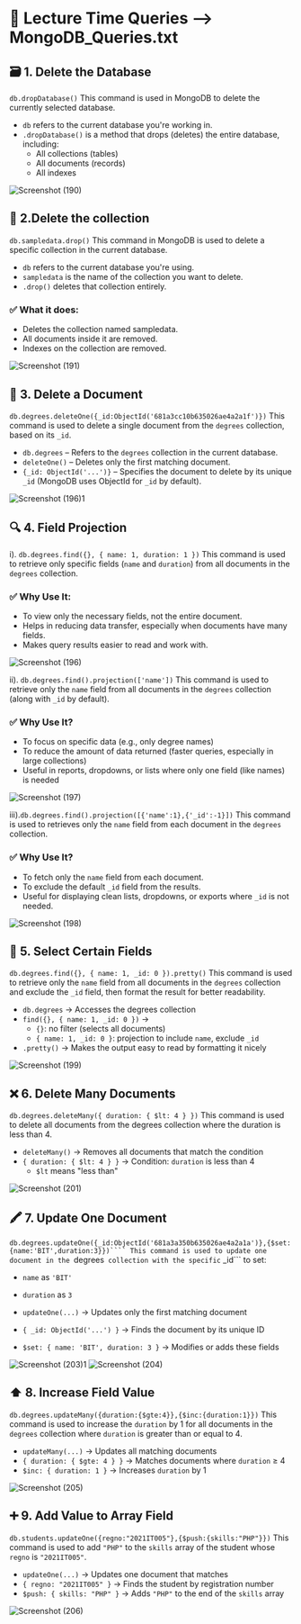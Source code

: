 # 📖 Lecture Time Queries --> MongoDB_Queries.txt
## 🗃️ 1. Delete the Database
```db.dropDatabase()``` This command is used in MongoDB to delete the currently selected database.

- ```db``` refers to the current database you're working in.
- ```.dropDatabase()``` is a method that drops (deletes) the entire database, including:
  - All collections (tables)
  - All documents (records)
  - All indexes
    
![Screenshot (190)](https://github.com/user-attachments/assets/658115f5-8cf1-45d3-b934-b4ab7c78ffdf)

## 📁 2.Delete the collection
```db.sampledata.drop()``` This command in MongoDB is used to delete a specific collection in the current database.

- ```db```  refers to the current database you're using.
- ```sampledata``` is the name of the collection you want to delete.
- ```.drop()``` deletes that collection entirely.

### ✅ What it does:
- Deletes the collection named sampledata.
- All documents inside it are removed.
- Indexes on the collection are removed.
  
![Screenshot (191)](https://github.com/user-attachments/assets/f49837c8-e760-45d7-833d-8dc436a625d4)

## 📝 3. Delete a Document
```db.degrees.deleteOne({_id:ObjectId('681a3cc10b635026ae4a2a1f')})``` This command is used to delete a single document from the ```degrees``` collection, based on its ```_id```.

- ```db.degrees``` – Refers to the ```degrees``` collection in the current database.
- ```deleteOne()``` – Deletes only the first matching document.
- ```{_id: ObjectId('...')}``` – Specifies the document to delete by its unique ```_id``` (MongoDB uses ObjectId for ```_id``` by default).

![Screenshot (196)1](https://github.com/user-attachments/assets/a97f63fe-937c-4a41-8cfd-1c54d197433f)

## 🔍 4. Field Projection
i). ```db.degrees.find({}, { name: 1, duration: 1 })``` This command is used to retrieve only specific fields (```name``` and ```duration```) from all documents in the ```degrees``` collection. 

### ✅ Why Use It:
- To view only the necessary fields, not the entire document.
- Helps in reducing data transfer, especially when documents have many fields.
- Makes query results easier to read and work with.

![Screenshot (196)](https://github.com/user-attachments/assets/2dd5ed06-7b7b-447d-bb60-3dc80a37e47a)

ii). ```db.degrees.find().projection(['name'])``` This command is used to retrieve only the ```name``` field from all documents in the ```degrees``` collection (along with ```_id``` by default).

### ✅ Why Use It?
- To focus on specific data (e.g., only degree names)
- To reduce the amount of data returned (faster queries, especially in large collections)
- Useful in reports, dropdowns, or lists where only one field (like names) is needed

![Screenshot (197)](https://github.com/user-attachments/assets/fc094f2b-9bcc-45a9-832c-bde712a2e4e6)

iii).```db.degrees.find().projection([{'name':1},{'_id':-1}])``` This command is used to retrieves only the ```name``` field from each document in the ```degrees``` collection.

### ✅ Why Use It?
- To fetch only the ```name``` field from each document.
- To exclude the default ```_id``` field from the results.
- Useful for displaying clean lists, dropdowns, or exports where ```_id``` is not needed.

![Screenshot (198)](https://github.com/user-attachments/assets/c996a9e7-eee3-47d0-aadd-11e7b4b79d2d)

## 🎯 5. Select Certain Fields
```db.degrees.find({}, { name: 1, _id: 0 }).pretty()``` This command is used to retrieve only the ```name``` field from all documents in the ```degrees``` collection and exclude the ```_id``` field, then format the result for better readability.

- ```db.degrees``` → Accesses the degrees collection
- ```find({}, { name: 1, _id: 0 })``` →
  - ```{}```: no filter (selects all documents)
  - ```{ name: 1, _id: 0 }```: projection to include ```name```, exclude ```_id```
- ```.pretty()``` → Makes the output easy to read by formatting it nicely

![Screenshot (199)](https://github.com/user-attachments/assets/da81bda8-161e-4ea1-9ea3-77d6e4f192e3)

## ❌ 6. Delete Many Documents
```db.degrees.deleteMany({ duration: { $lt: 4 } })``` This command is used to delete all documents from the degrees collection where the duration is less than 4.

- ```deleteMany()``` → Removes all documents that match the condition
- ```{ duration: { $lt: 4 } }``` → Condition: ```duration``` is less than 4
  - ```$lt``` means "less than"

![Screenshot (201)](https://github.com/user-attachments/assets/7daf7080-d3ed-43d1-bb15-f9ea8de636d4)

## 🖍️ 7. Update One Document
```db.degrees.updateOne({_id:ObjectId('681a3a350b635026ae4a2a1a')},{$set:{name:'BIT',duration:3}})```` This command is used to update one document in the ```degrees``` collection with the specific``` _id``` to set:
  - ```name``` as ```'BIT'```
  - ```duration``` as ```3```

- ```updateOne(...)``` → Updates only the first matching document
- ```{ _id: ObjectId('...') }``` → Finds the document by its unique ID
- ```$set: { name: 'BIT', duration: 3 }``` → Modifies or adds these fields

![Screenshot (203)1](https://github.com/user-attachments/assets/2f385b2a-40aa-4c29-ac54-66bf76ea1797)
![Screenshot (204)](https://github.com/user-attachments/assets/24dcd7c8-24c1-4749-88e4-e1709a08501d)

## ⬆️ 8. Increase Field Value
```db.degrees.updateMany({duration:{$gte:4}},{$inc:{duration:1}})``` This command is used to increase the ```duration``` by 1 for all documents in the ```degrees``` collection where ```duration``` is greater than or equal to 4.

- ```updateMany(...)``` → Updates all matching documents
- ```{ duration: { $gte: 4 } }``` → Matches documents where ```duration``` ≥ 4
- ```$inc: { duration: 1 }``` → Increases ```duration``` by 1

![Screenshot (205)](https://github.com/user-attachments/assets/4297c090-9f91-4be2-a4df-d29825ae4804)

## ➕ 9. Add Value to Array Field
```db.students.updateOne({regno:"2021IT005"},{$push:{skills:"PHP"}})``` This command is used to add ```"PHP"``` to the ```skills``` array of the student whose ```regno``` is ```"2021IT005"```.

- ```updateOne(...)``` → Updates one document that matches
- ```{ regno: "2021IT005" }``` → Finds the student by registration number
- ```$push: { skills: "PHP" }``` → Adds ```"PHP"``` to the end of the ```skills``` array

![Screenshot (206)](https://github.com/user-attachments/assets/f7a87294-9b89-4987-a386-8ade24a24be8)


































  


  







